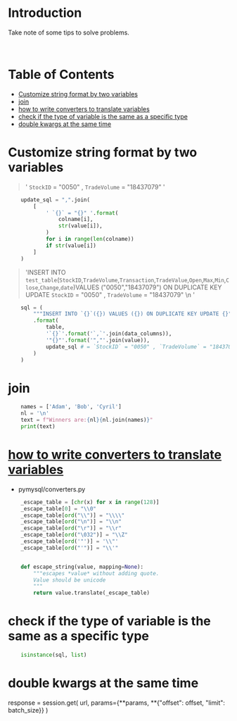 <!-- omit in toc -->
# Introduction
Take note of some tips to solve problems.

<br />

<!-- omit in toc -->
# Table of Contents
- [Customize string format by two variables](#customize-string-format-by-two-variables)
- [join](#join)
- [how to write converters to translate variables](#how-to-write-converters-to-translate-variables)
- [check if the type of variable is the same as a specific type](#check-if-the-type-of-variable-is-the-same-as-a-specific-type)
- [double kwargs at the same time](#double-kwargs-at-the-same-time)

# Customize string format by two variables

> ' `StockID` = "0050" , `TradeVolume` = "18437079"  '

```python
    update_sql = ",".join(
        [
            ' `{}` = "{}" '.format(
                colname[i],
                str(value[i]),
            )
            for i in range(len(colname))
            if str(value[i])
        ]
    )
```

> 'INSERT INTO `test_table`(`StockID`,`TradeVolume`,`Transaction`,`TradeValue`,`Open`,`Max`,`Min`,`Close`,`Change`,`date`)VALUES ("0050","18437079") ON DUPLICATE KEY UPDATE  `StockID` = "0050" , `TradeVolume` = "18437079" \n            '

```python
    sql = (
        """INSERT INTO `{}`({}) VALUES ({}) ON DUPLICATE KEY UPDATE {}"""
        .format(
            table,
            '`{}`'.format('`,`'.join(data_columns)),
            '"{}"'.format('","'.join(value)),
            update_sql # = `StockID` = "0050" , `TradeVolume` = "18437079"
        )
    )

```


# join

```python
    names = ['Adam', 'Bob', 'Cyril']
    nl = '\n'
    text = f"Winners are:{nl}{nl.join(names)}"
    print(text)

```

# [how to write converters to translate variables](https://github.com/PyMySQL/PyMySQL/blob/main/pymysql/converters.py)
* pymysql/converters.py

```python
    _escape_table = [chr(x) for x in range(128)]
    _escape_table[0] = "\\0"
    _escape_table[ord("\\")] = "\\\\"
    _escape_table[ord("\n")] = "\\n"
    _escape_table[ord("\r")] = "\\r"
    _escape_table[ord("\032")] = "\\Z"
    _escape_table[ord('"')] = '\\"'
    _escape_table[ord("'")] = "\\'"


    def escape_string(value, mapping=None):
        """escapes *value* without adding quote.
        Value should be unicode
        """
        return value.translate(_escape_table)

```

# check if the type of variable is the same as a specific type

```python
    isinstance(sql, list)
```

# double kwargs at the same time
response = session.get(
            url, params={**params, **{"offset": offset, "limit": batch_size}}
        )